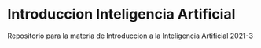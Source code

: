 # Introduccion Inteligencia Artificial
Repositorio para la materia de Introduccion a la Inteligencia Artificial 2021-3
